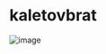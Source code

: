 # kaletovbrat
![image](https://github.com/AhmedKale/kaletovbrat/assets/168407775/ba89aacf-f822-4bdc-9b3c-8dc3e125774a)

